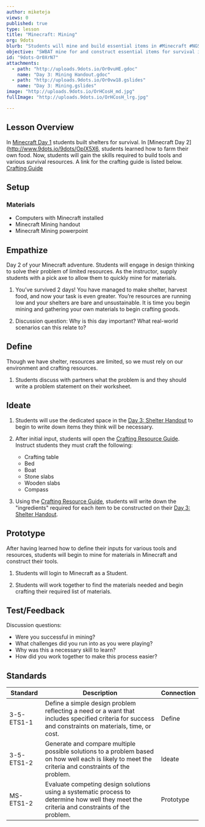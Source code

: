 ```yaml
---
author: miketeja
views: 0
published: true
type: lesson
title: "Minecraft: Mining"
org: 9dots
blurb: "Students will mine and build essential items in #Minecraft #NGSS-3-5-ETS1-1 #NGSS-3-5-ETS1-2 #NGSS-MS-ETS1-2"
objective: "SWBAT mine for and construct essential items for survival in #Minecraft"
id: "9dots-Or0XrN7"
attachments: 
  - path: "http://uploads.9dots.io/Or0vuHE.gdoc"
    name: "Day 3: Mining Handout.gdoc"
  - path: "http://uploads.9dots.io/Or0vw18.gslides"
    name: "Day 3: Mining.gslides"
image: "http://uploads.9dots.io/OrHCosH_md.jpg"
fullImage: "http://uploads.9dots.io/OrHCosH_lrg.jpg"

---
```


## Lesson Overview
In [Minecraft Day 1](http://www.9dots.io/9dots/OqtrDDl) students built shelters for survival. In [Minecraft Day 2](http://www.9dots.io/9dots/OpIX5X6, students learned how to farm their own food. Now, students will gain the skills required to build tools and various survival resources. A link for the crafting guide is listed below. 
[Crafting Guide](http://www.minecraft-crafting.net/) 

## Setup

### Materials

- Computers with Minecraft installed
- Minecraft Mining handout
- Minecraft Mining powerpoint

## Empathize
Day 2 of your Minecraft adventure. Students will engage in design thinking to solve their problem of limited resources. As the instructor, supply students with a pick axe to allow them to quickly mine for materials.

1. You’ve survived 2 days! You have managed to make shelter, harvest food, and now your task is even greater. You’re resources are running low and your shelters are bare and unsustainable. It is time you begin mining and gathering your own materials to begin crafting goods. 

2. Discussion question: Why is this day important? What real-world scenarios can this relate to?

## Define
Though we have shelter, resources are limited, so we must rely on our environment and crafting resources. 

1. Students discuss with partners what the problem is and they should write a problem statement on their worksheet. 

## Ideate
1. Students will use the dedicated space in the [Day 3: Shelter Handout](http://uploads.9dots.io/Or0vuHE.gdoc) to begin to write down items they think will be necessary.

2. After initial input, students will open the [Crafting Resource Guide](http://www.minecraft-crafting.net/). Instruct students they must craft the following:
	- Crafting table
	- Bed
	- Boat 
	- Stone slabs
	- Wooden slabs
    - Compass

3. Using the [Crafting Resource Guide](http://www.minecraft-crafting.net/), students will write down the "ingredients" required for each item to be constructed on their [Day 3: Shelter Handout](http://uploads.9dots.io/Or0vuHE.gdoc).

## Prototype
After having learned how to define their inputs for various tools and resources, students will begin to mine for materials in Minecraft and construct their tools.

1. Students will login to Minecraft as a Student.

2. Students will work together to find the materials needed and begin crafting their required list of materials. 

## Test/Feedback
Discussion questions:

- Were you successful in mining? 
- What challenges did you run into as you were playing? 
- Why was this a necessary skill to learn? 
- How did you work together to make this process easier?

## Standards
Standard | Description | Connection
--- | --- | ---
3-5-ETS1-1 | Define a simple design problem reflecting a need or a want that includes specified criteria for success and constraints on materials, time, or cost. | Define
3-5-ETS1-2 | Generate and compare multiple possible solutions to a problem based on how well each is likely to meet the criteria and constraints of the problem. | Ideate
MS-ETS1-2 | Evaluate competing design solutions using a systematic process to determine how well they meet the criteria and constraints of the problem. | Prototype
